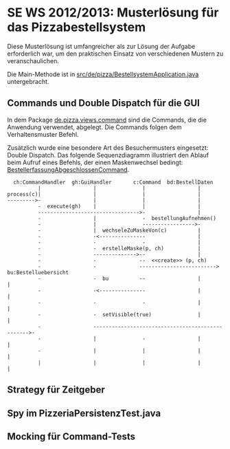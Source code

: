 SE WS 2012/2013: Musterlösung für das Pizzabestellsystem
========================================================

Diese Musterlösung ist umfangreicher als zur Lösung der Aufgabe erforderlich war, um den praktischen Einsatz von verschiedenen Mustern zu veranschaulichen.

Die Main-Methode ist in <a href="pizzabestellsystem/blob/master/src/de/pizza/BestellsystemApplication.java">src/de/pizza/BestellsystemApplication.java</a> untergebracht.

Commands und Double Dispatch für die GUI
----------------------------------------
In dem Package <a href="pizzabestellsystem/tree/master/src/de/pizza/views/command">de.pizza.views.command</a> sind die Commands, die die Anwendung verwendet, abgelegt. Die Commands folgen dem Verhaltensmuster Befehl.

Zusätzlich wurde eine besondere Art des Besuchermusters eingesetzt: Double Dispatch. Das folgende Sequenzdiagramm illustriert den Ablauf beim Aufruf eines Befehls, der einen Maskenwechsel bedingt: <a href="pizzabestellsystem/blob/master/src/de/pizza/views/command/BestellerfassungAbgeschlossenCommand.java">BestellerfassungAbgeschlossenCommand</a>.

```
  ch:CommandHandler  gh:GuiHandler       c:Command  bd:BestellDaten
          |                 |               |                 |
process(c)|                 |               |                 |
--------->-                 |               |                 |
          -  execute(gh)    |               |                 |
          --------------------------------->-                 |
          -                 |               -  bestellungAufnehmen()
          -                 |               ----------------->-
          -                 |  wechseleZuMaskeVon(c)          |
          -                 -<---------------                 |
          -                 -               -                 |
          -                 -  erstelleMaske(p, ch)           |
          -                 -------------->--                 |
          -                 -              --  <<create>> (p, ch)
          -                 -              -------------------------> bu:Bestelluebersicht
          -                 -  bu          --                 |               |
          -                 -<---------------                 |               |
          -                 -               -                 |               |
          -                 -  setVisible(true)               |               |
          -                 ------------------------------------------------->-
          -                 |               -                 |               |
          -                 |               |                 |               |
          |                 |               |                 |               |
```

Strategy für Zeitgeber
----------------------

Spy im PizzeriaPersistenzTest.java
----------------------------------

Mocking für Command-Tests
-------------------------
